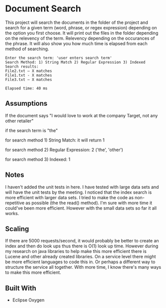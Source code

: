 # Document Search

This project will search the documents in the folder of the project and search for a given term (word, phrase, or regex expression) depending on the option you first choose.  It will print out the files in the folder depending on the relevency of the term.  Relevency depending on the occurances of the phrase.
It will also show you how much time is elapsed from each method of searching.

```
Enter the search term: 'user enters search term'
Search Method: 1) String Match 2) Regular Expression 3) Indexed
Search results:
File2.txt – X matches
File1.txt - X matches
File3.txt – X matches

Elapsed time: 40 ms
```

## Assumptions

If the document says "I would love to work at the company Target, not any other retailer"

if the search term is "the"

for search method 1) String Match: it will return 1

for search method 2) Regular Expression: 2 ('the', 'other')

for search method 3) Indexed: 1


## Notes

I haven't added the unit tests in here. I have tested with large data sets and will have the unit tests by the meeting.  I noticed that the index search is more efficient with larger data sets.
I tried to make the code as non-repetitive as possible (the the read() method). I'm sure with more time it could've been more efficient.  However with the small data sets so far it all works.

## Scaling

If there are 5000 requests/second, it would probably be better to create an index and then do look ups thus there is O(1) look up time.  However during my research on java libraries to help make this more efficient there is Lucene and other already created libraries.  On a service level there might be more efficient languages to code this in. Or perhaps a different way to structure the service all together.  With more time, I know there's many ways to make this more efficient.

## Built With

* Eclipse Oxygen

